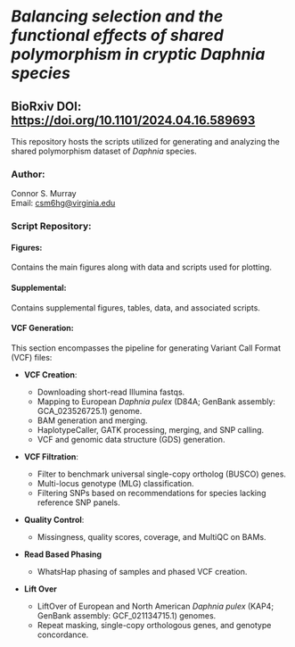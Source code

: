 # *Balancing selection and the functional effects of shared polymorphism in cryptic Daphnia species*
## BioRxiv DOI: https://doi.org/10.1101/2024.04.16.589693

This repository hosts the scripts utilized for generating and analyzing the shared polymorphism dataset of *Daphnia* species.

### Author:
Connor S. Murray  
Email: csm6hg@virginia.edu

### Script Repository:

#### Figures:
Contains the main figures along with data and scripts used for plotting.

#### Supplemental:
Contains supplemental figures, tables, data, and associated scripts.

#### VCF Generation:
This section encompasses the pipeline for generating Variant Call Format (VCF) files:

- **VCF Creation**: 
  - Downloading short-read Illumina fastqs.
  - Mapping to European *Daphnia pulex* (D84A; GenBank assembly: GCA_023526725.1) genome.
  - BAM generation and merging.
  - HaplotypeCaller, GATK processing, merging, and SNP calling.
  - VCF and genomic data structure (GDS) generation.

- **VCF Filtration**:
  - Filter to benchmark universal single-copy ortholog (BUSCO) genes.
  - Multi-locus genotype (MLG) classification.
  - Filtering SNPs based on recommendations for species lacking reference SNP panels.
    
- **Quality Control**:
  - Missingness, quality scores, coverage, and MultiQC on BAMs.

- **Read Based Phasing**
  - WhatsHap phasing of samples and phased VCF creation.
 
- **Lift Over**
  - LiftOver of European and North American *Daphnia pulex* (KAP4; GenBank assembly: GCF_021134715.1) genomes.
  - Repeat masking, single-copy orthologous genes, and genotype concordance.
